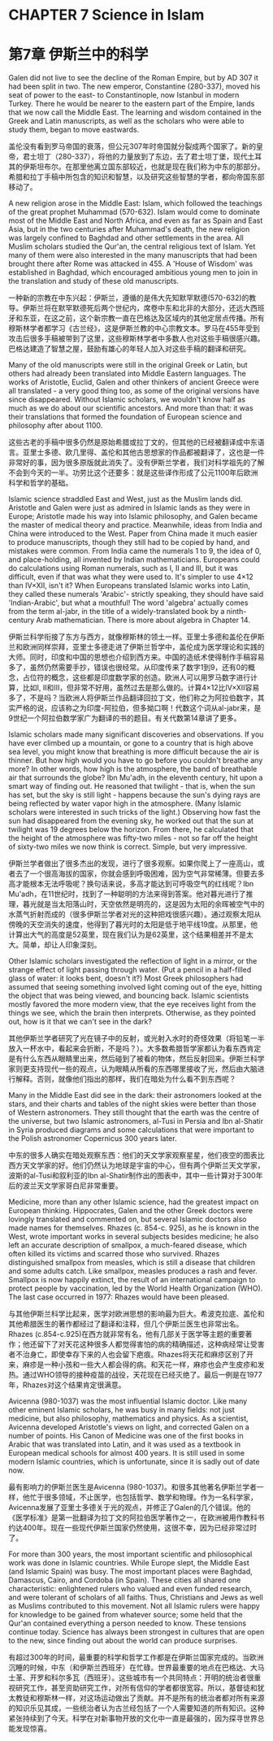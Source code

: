 # CHAPTER 7 Science in Islam
# 第7章 伊斯兰中的科学

Galen did not live to see the decline of the Roman Empire, but by AD 307 it had been split in two. The new emperor, Constantine (280-337), moved his seat of power to the east- to Constantinople, now Istanbul in modern Turkey. There he would be nearer to the eastern part of the Empire, lands that we now call the Middle East. The learning and wisdom contained in the Greek and Latin manuscripts, as well as the scholars who were able to study them, began to move eastwards.

盖伦没有看到罗马帝国的衰落，但公元307年时帝国就分裂成两个国家了。新的皇帝，君士坦丁（280-337），将他的力量放到了东边，去了君士坦丁堡，现代土耳其的伊斯坦布尔。在那里他离立国东部较近，也就是现在我们称为中东的那部分。希腊和拉丁手稿中所包含的知识和智慧，以及研究这些智慧的学者，都向帝国东部移动了。

A new religion arose in the Middle East: Islam, which followed the teachings of the great prophet Muhammad (570-632). Islam would come to dominate most of the Middle East and North Africa, and even as far as Spain and East Asia, but in the two centuries after Muhammad's death, the new religion was largely confined to Baghdad and other settlements in the area. All Muslim scholars studied the Qur'an, the central religious text of Islam. Yet many of them were also interested in the many manuscripts that had been brought there after Rome was attacked in 455. A 'House of Wisdom' was established in Baghdad, which encouraged ambitious young men to join in the translation and study of these old manuscripts.

一种新的宗教在中东兴起：伊斯兰，遵循的是伟大先知默罕默德(570-632)的教导。伊斯兰将在默罕默德死后两个世纪内，席卷中东和北非的大部分，还远大西班牙和东亚，在这之前，这个新宗教一直在巴格达及区域内的其他定居点传播。所有穆斯林学者都学习《古兰经》，这是伊斯兰教的中心宗教文本。罗马在455年受到攻击后很多手稿被带到了这里，这些穆斯林学者中多数人也对这些手稿很感兴趣。巴格达建造了智慧之屋，鼓励有雄心的年轻人加入对这些手稿的翻译和研究。

Many of the old manuscripts were still in the original Greek or Latin, but others had already been translated into Middle Eastern languages. The works of Aristotle, Euclid, Galen and other thinkers of ancient Greece were all translated - a very good thing too, as some of the original versions have since disappeared. Without Islamic scholars, we wouldn't know half as much as we do about our scientific ancestors. And more than that: it was their translations that formed the foundation of European science and philosophy after about 1100.

这些古老的手稿中很多仍然是原始希腊或拉丁文的，但其他的已经被翻译成中东语言。亚里士多德、欧几里得、盖伦和其他古思想家的作品都被翻译了，这也是一件非常好的事，因为很多原版就此消失了。没有伊斯兰学者，我们对科学祖先的了解不会到今天的一半。功劳比这个还要多：就是这些译作形成了公元1100年后欧洲科学和哲学的基础。

Islamic science straddled East and West, just as the Muslim lands did. Aristotle and Galen were just as admired in Islamic lands as they were in Europe; Aristotle made his way into Islamic philosophy, and Galen became the master of medical theory and practice. Meanwhile, ideas from India and China were introduced to the West. Paper from China made it much easier to produce manuscripts, though they still had to be copied by hand, and mistakes were common. From India came the numerals 1 to 9, the idea of 0, and place-holding, all invented by Indian mathematicians. Europeans could do calculations using Roman numerals, such as I, II and Ill, but it was difficult, even if that was what they were used to. It's simpler to use 4×12 than IV×XII, isn't it? When Europeans translated Islamic works into Latin, they called these numerals 'Arabic'- strictly speaking, they should have said 'Indian-Arabic', but what a mouthful! The word 'algebra' actually comes from the term al-jabr, in the title of a widely-translated book by a ninth-century Arab mathematician. There is more about algebra in Chapter 14.

伊斯兰科学衔接了东方与西方，就像穆斯林的领土一样。亚里士多德和盖伦在伊斯兰和欧洲同样崇拜，亚里士多德走进了伊斯兰哲学中，盖伦成为医学理论和实践的大师。同时，印度和中国的思想也介绍到西方来。中国的造纸术使得制作手稿容易多了，虽然仍然需要手抄，错误也很经常。从印度传来了数字1到9，还有0的概念，占位符的概念，这些都是印度数学家的创造。欧洲人可以用罗马数字进行计算，比如I, II和III，但非常不好用，虽然过去是那么做的。计算4×12比IV×XII容易多了，不是吗？当欧洲人将伊斯兰作品翻译回拉丁文，他们称之为阿拉伯数字，其实严格的说，应该称之为印度-阿拉伯，但多拗口啊！代数这个词从al-jabr来，是9世纪一个阿拉伯数学家广为翻译的书的题目。有关代数第14章讲了更多。

Islamic scholars made many significant discoveries and observations. If you have ever climbed up a mountain, or gone to a country that is high above sea level, you might know that breathing is more difficult because the air is thinner. But how high would you have to go before you couldn't breathe any more? In other words, how high is the atmosphere, the band of breathable air that surrounds the globe? Ibn Mu'adh, in the eleventh century, hit upon a smart way of finding out. He reasoned that twilight - that is, when the sun has set, but the sky is still light - happens because the sun's dying rays are being reflected by water vapor high in the atmosphere. (Many Islamic scholars were interested in such tricks of the light.) Observing how fast the sun had disappeared from the evening sky, he worked out that the sun at twilight was 19 degrees below the horizon. From there, he calculated that the height of the atmosphere was fifty-two miles - not so far off the height of sixty-two miles we now think is correct. Simple, but very impressive.

伊斯兰学者做出了很多杰出的发现，进行了很多观察。如果你爬上了一座高山，或者去了一个很高海拔的国家，你就会感到呼吸困难，因为空气非常稀薄。但要去多高才能根本无法呼吸呢？换句话来说，多高才能达到可呼吸空气的红线呢？Ibn Mu'adh，在11世纪时，找到了一种聪明的方法来得到答案。他对暮光进行了推理，暮光就是当太阳落山时，天空依然是明亮的，这是因为太阳的余晖被空气中的水蒸气折射而成的（很多伊斯兰学者对光的这种把戏很感兴趣）。通过观察太阳从傍晚的天空消失的速度，他得到了暮光时的太阳是低于地平线19度。从那里，他计算出大气的高度是52英里，现在我们认为是62英里，这个结果相差并不是太大。简单，却让人印象深刻。

Other Islamic scholars investigated the reflection of light in a mirror, or the strange effect of light passing through water. (Put a pencil in a half-filled glass of water: it looks bent, doesn't it?) Most Greek philosophers had assumed that seeing something involved light coming out of the eye, hitting the object that was being viewed, and bouncing back. Islamic scientists mostly favored the more modern view, that the eye receives light from the things we see, which the brain then interprets. Otherwise, as they pointed out, how is it that we can't see in the dark?

其他伊斯兰学者研究了光在镜子中的反射，或光射入水时的奇怪效果（将铅笔一半放入一杯水中，看起来会折断，不是吗？）。大多数希腊哲学家都认为看东西肯定是有什么东西从眼睛里出来，然后碰到了被看的物体，然后反射回来。伊斯兰科学家则更支持现代一些的观点，认为眼睛从所看的东西哪里接收了光，然后由大脑进行解释。否则，就像他们指出的那样，我们在暗处为什么看不到东西呢？

Many in the Middle East did see in the dark: their astronomers looked at the stars, and their charts and tables of the night skies were better than those of Western astronomers. They still thought that the earth was the centre of the universe, but two Islamic astronomers, al-Tusi in Persia and Ibn al-Shatir in Syria produced diagrams and some calculations that were important to the Polish astronomer Copernicus 300 years later.

中东的很多人确实在暗处观察东西：他们的天文学家观察星星，他们夜空的图表比西方天文学家的好。他们仍然认为地球是宇宙的中心，但有两个伊斯兰天文学家，波斯的al-Tusi和叙利亚的Ibn al-Shatir制作出的图表中，其中一些计算对于300年后的波兰天文学家哥白尼非常重要。

Medicine, more than any other Islamic science, had the greatest impact on European thinking. Hippocrates, Galen and the other Greek doctors were lovingly translated and commented on, but several Islamic doctors also made names for themselves. Rhazes (c. 854-c. 925), as he is known in the West, wrote important works in several subjects besides medicine; he also left an accurate description of smallpox, a much-feared disease, which often killed its victims and scarred those who survived. Rhazes distinguished smallpox from measles, which is still a disease that children and some adults catch. Like smallpox, measles produces a rash and fever. Smallpox is now happily extinct, the result of an international campaign to protect people by vaccination, led by the World Health Organization (WHO). The last case occurred in 1977: Rhazes would have been pleased.

与其他伊斯兰科学比起来，医学对欧洲思想的影响最为巨大。希波克拉底、盖伦和其他希腊医生的著作都经过了翻译和注释，但几个伊斯兰医生也非常出名。Rhazes (c.854-c.925)在西方就非常有名，他有几部关于医学等主题的重要著作；他还留下了对天花这种很多人都觉得害怕的病的精确描述，这种病经常让受害者不治身亡，即使幸存下来的人也会留下疤痕。Rhazes将天花和麻疹区别了开来，麻疹是一种小孩和一些大人都会得的病。和天花一样，麻疹也会产生皮疹和发热。通过WHO领导的接种疫苗的战役，天花现在已经灭绝了。最后一例是在1977年，Rhazes对这个结果肯定很满意。

Avicenna (980-1037) was the most influential Islamic doctor. Like many other eminent Islamic scholars, he was busy in many fields: not just medicine, but also philosophy, mathematics and physics. As a scientist, Avicenna developed Aristotle's views on light, and corrected Galen on a number of points. His Canon of Medicine was one of the first books in Arabic that was translated into Latin, and it was used as a textbook in European medical schools for almost 400 years. It is still used in some modern Islamic countries, which is unfortunate, since it is sadly out of date now.

最有影响力的伊斯兰医生是Avicenna (980-1037)。和很多其他著名伊斯兰学者一样，他忙于很多领域，不止医学，也包括哲学、数学和物理。作为一名科学家，Avicenna发展了亚里士多德关于光的观点，并修正了Galen的几个错误。他的《医学标准》是第一批翻译为拉丁文的阿拉伯医学著作之一，在欧洲被用作教科书约达400年。现在一些现代伊斯兰国家仍然使用，这很不幸，因为已经非常过时了。

For more than 300 years, the most important scientific and philosophical work was done in Islamic countries. While Europe slept, the Middle East (and Islamic Spain) was busy. The most important places were Baghdad, Damascus, Cairo, and Cordoba (in Spain). These cities all shared one characteristic: enlightened rulers who valued and even funded research, and were tolerant of scholars of all faiths. Thus, Christians and Jews as well as Muslims contributed to this movement. Not all Islamic rulers were happy for knowledge to be gained from whatever source; some held that the Qur'an contained everything a person needed to know. These tensions continue today. Science has always been strongest in cultures that are open to the new, since finding out about the world can produce surprises.

有超过300年的时间，最重要的科学和哲学工作都是在伊斯兰国家完成的。当欧洲沉睡的时候，中东（和伊斯兰西班牙）在忙碌。世界最重要的地点在巴格达、大马士革、开罗和科尔多瓦（西班牙）。这些城市有一个共同特点：开明的统治者很重视研究工作，甚至资助研究工作，对所有信仰的学者都很宽容。所以，基督徒和犹太教徒和穆斯林一样，对这场运动做出了贡献。并不是所有的统治者都对所有来源的知识乐见其成，一些统治者认为古兰经包括了一个人需要知道的所有知识。这种紧张持续到了今天。科学在对新事物开放的文化中一直是最强的，因为探寻世界总能发现惊喜。
